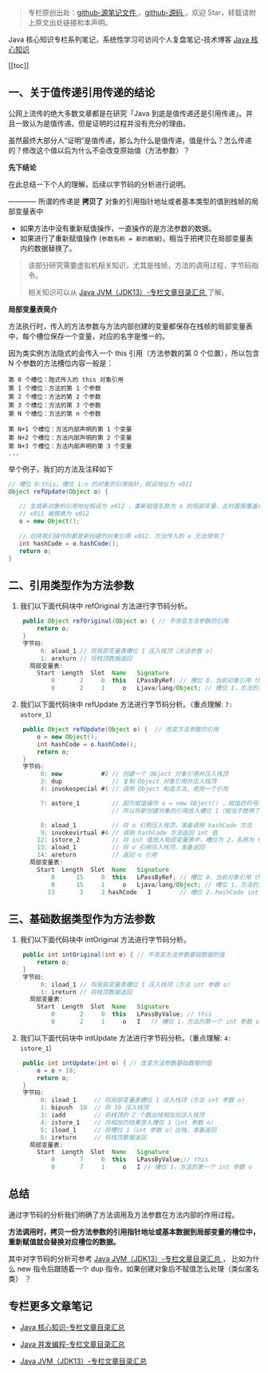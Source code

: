 > 专栏原创出处：[github-源笔记文件 ](https://github.com/GourdErwa/review-notes/tree/master/language/java-core) ，[github-源码 ](https://github.com/GourdErwa/java-advanced/tree/master/java-core)，欢迎 Star，转载请附上原文出处链接和本声明。

Java 核心知识专栏系列笔记，系统性学习可访问个人复盘笔记-技术博客 [Java 核心知识 ](https://review-notes.top/language/java-core/)

[[toc]]
## 一、关于值传递引用传递的结论
公网上流传的绝大多数文章都是在研究「Java 到底是值传递还是引用传递」。并且一致认为是值传递，但是证明的过程并没有充分的理由。

虽然最终大部分人“证明”是值传递，那么为什么是值传递，值是什么？怎么传递的？修改这个值以后为什么不会改变原始值（方法参数）？

**先下结论**

在此总结一下个人的理解，后续以字节码的分析进行说明。

———— 所谓的传递是 **拷贝了** 对象的引用指针地址或者基本类型的值到栈帧的局部变量表中
- 如果方法中没有重新赋值操作，一直操作的是方法参数的数据。
- 如果进行了重新赋值操作 (`参数名称 = 新的数据`)，相当于把拷贝在局部变量表内的数据替换了。

> 该部分研究需要虚拟机相关知识，尤其是栈帧，方法的调用过程，字节码指令。
>
> 相关知识可以从 [Java JVM（JDK13）-专栏文章目录汇总 ](https://blog.csdn.net/xiaohulunb/article/details/103828570) 了解。

**局部变量表简介**

方法执行时，传入的方法参数与方法内部创建的变量都保存在栈帧的局部变量表中，每个槽位保存一个变量，对应的名字是惟一的。

因为类实例方法隐式的会传入一个 this 引用（方法参数的第 0 个位置），所以包含 N 个参数的方法槽位内容一般是：

```
第 0 个槽位：隐式传入的 this 对象引用
第 1 个槽位：方法的第 1 个参数
第 2 个槽位：方法的第 2 个参数
第 3 个槽位：方法的第 3 个参数
第 N 个槽位：方法的第 n 个参数

第 N+1 个槽位：方法内部声明的第 1 个变量
第 N+2 个槽位：方法内部声明的第 2 个变量
第 N+3 个槽位：方法内部声明的第 3 个变量
...
```
举个例子，我们的方法及注释如下
```java
// 槽位 0:this，槽位 1:o 的对象的引用指针，假设地址为 x011
Object refUpdate(Object o) { 
    
   // 生成新对象的引用地址假设为 x012 ，重新赋值名称为 o 的局部变量，此时直接覆盖槽位 1 的对象的引用指针地址（重点！！！） 
   // x011 被替换为 x012
   o = new Object();        
   
   // 后续我们操作的都是新创建的对象引用 x012，方法传入的 o 无法使用了
   int hashCode = o.hashCode(); 
   return o;
}
```

## 二、引用类型作为方法参数

1. 我们以下面代码块中 refOriginal 方法进行字节码分析。
```java
    public Object refOriginal(Object o) { // 不改变方法参数的引用
        return o;
    }
    字节码:
         0: aload_1 // 将局部变量表槽位 1 压入栈顶（方法参数 o）
         1: areturn // 将栈顶数据返回
      局部变量表:
        Start  Length  Slot  Name   Signature
            0       2     0  this   LPassByRef; // 槽位 0，当前对象引用 this
            0       2     1     o   Ljava/lang/Object; // 槽位 1，方法的第一个 Object 参数 o
```
2. 我们以下面代码块中 refUpdate 方法进行字节码分析。（重点理解: `7: astore_1`）
```java
    public Object refUpdate(Object o) {  // 改变方法参数的引用
        o = new Object();
        int hashCode = o.hashCode();
        return o;
    }
    字节码:
         0: new           #2 // 创建一个 Object 对象引用并压入栈顶
         3: dup              // 复制 Object 对象引用并压入栈顶
         4: invokespecial #1 // 调用 Object 构造方法，使用一个引用

         7: astore_1         // 因为赋值操作 o = new Object() ，赋值的符号名称和方法参数都是 o ，
                             // 所以将新创建对象的引用放入槽位 1（相当于替换了方法参数的 o）

         8: aload_1          // 将 o 引用压入栈顶，准备调用 hashCode 方法
         9: invokevirtual #4 // 调用 hashCode 方法返回 int 值
        12: istore_2         // 将 int 值放入局部变量表中，槽位为 2，名称为 hashCode 
        13: aload_1          // 将 o 引用压入栈顶，准备返回
        14: areturn          // 返回 o 引用
      局部变量表:
        Start  Length  Slot  Name   Signature
            0      15     0  this   LPassByRef; // 槽位 0，当前对象引用 this
            0      15     1     o   Ljava/lang/Object; // 槽位 1，方法的第一个 Object 参数 o
           13       2     2 hashCode   I        // 槽位 2，hashCode int 值
```

## 三、基础数据类型作为方法参数

1. 我们以下面代码块中 intOriginal 方法进行字节码分析。
```java
    public int intOriginal(int o) { // 不改变方法参数基础数据的值
        return o;
    }
    字节码:
         0: iload_1 // 将局部变量表槽位 1 压入栈顶（方法 int 参数 o）
         1: ireturn // 将栈顶数据返回
      局部变量表:
        Start  Length  Slot  Name   Signature
            0       2     0  this   LPassByValue; // this
            0       2     1     o   I   // 槽位 1，方法的第一个 int 参数 o
```
2. 我们以下面代码块中 intUpdate 方法进行字节码分析。（重点理解: `4: istore_1`）
```java
    public int intUpdate(int o) { // 改变方法参数基础数据的值
        o = o + 10;
        return o;
    }
    字节码:
         0: iload_1     // 将局部变量表槽位 1 压入栈顶（方法 int 参数 o）
         1: bipush  10  // 将 10 压入栈顶
         3: iadd        // 将栈顶的 2 个数出栈相加后压入栈顶
         4: istore_1    // 将相加的结果放入槽位 1（int 参数 o）
         5: iload_1     // 将槽位 1（int 参数 o）出栈，准备返回
         6: ireturn     // 将栈顶数据返回
      局部变量表:
        Start  Length  Slot  Name   Signature
            0       7     0  this   LPassByValue;// this
            0       7     1     o   I // 槽位 1，方法的第一个 int 参数 o
```

## 总结
通过字节码的分析我们明确了方法调用及方法参数在方法内部的作用过程。

**方法调用时，拷贝一份方法参数的引用指针地址或基本数据到局部变量的槽位中，重新赋值就会替换对应槽位的数据。**

其中对字节码的分析可参考 [Java JVM（JDK13）-专栏文章目录汇总 ](https://blog.csdn.net/xiaohulunb/article/details/103828570)，
比如为什么 new 指令后跟随着一个 dup 指令，如果创建对象后不赋值怎么处理（类似匿名类） ？

## 专栏更多文章笔记
- [Java 核心知识-专栏文章目录汇总 ](https://gourderwa.blog.csdn.net/article/details/104020339)

- [Java 并发编程-专栏文章目录汇总 ](https://blog.csdn.net/xiaohulunb/article/details/103594468)

- [Java JVM（JDK13）-专栏文章目录汇总 ](https://blog.csdn.net/xiaohulunb/article/details/103828570)